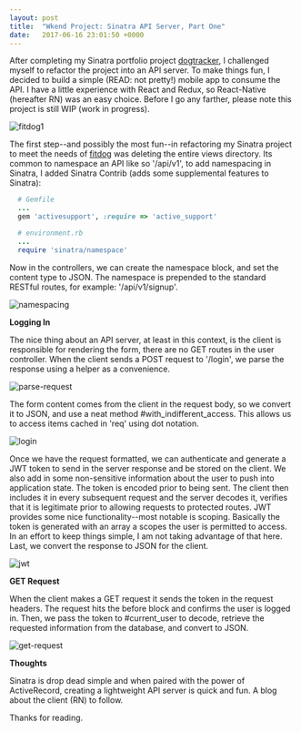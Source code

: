 ```yaml
---
layout: post
title:  "Wkend Project: Sinatra API Server, Part One"
date:   2017-06-16 23:01:50 +0000
---
```



After completing my Sinatra portfolio project [dogtracker](https://github.com/nicholasbair/dogtracker), I challenged myself to refactor the project into an API server.  To make things fun, I decided to build a simple (READ: not pretty!) mobile app to consume the API.  I have a little experience with React and Redux, so React-Native (hereafter RN) was an easy choice. Before I go any farther, please note this project is still WIP (work in progress).

![fitdog1](https://user-images.githubusercontent.com/8889403/27243575-94f40b3e-52b0-11e7-86af-516459e48dc2.gif)

The first step--and possibly the most fun--in refactoring my Sinatra project to meet the needs of [fitdog](https://github.com/nicholasbair/fitdog) was deleting the entire views directory.  Its common to namespace an API like so '/api/v1', to add namespacing in Sinatra, I added Sinatra Contrib (adds some supplemental features to Sinatra):

``` ruby
  # Gemfile
  ...
  gem 'activesupport', :require => 'active_support'

  # environment.rb
  ...
  require 'sinatra/namespace'
```

Now in the controllers, we can create the namespace block, and set the content type to JSON.  The namespace is prepended to the standard RESTful routes, for example: '/api/v1/signup'.

![namespacing](https://user-images.githubusercontent.com/8889403/27247301-37437802-52c5-11e7-9abe-f6a05154b19f.png)

**Logging In**

The nice thing about an API server, at least in this context, is the client is responsible for rendering the form, there are no GET routes in the user controller.  When the client sends a POST request to '/login', we parse the response using a helper as a convenience.

![parse-request](https://user-images.githubusercontent.com/8889403/27247305-47514c2e-52c5-11e7-8842-0275f552398e.png)

The form content comes from the client in the request body, so we convert it to JSON, and use a neat method #with_indifferent_access.  This allows us to access items cached in 'req' using dot notation.

![login](https://user-images.githubusercontent.com/8889403/27247309-5386bbfa-52c5-11e7-85a3-b640955fd9c6.png)

Once we have the request formatted, we can authenticate and generate a JWT token to send in the server response and be stored on the client.  We also add in some non-sensitive information about the user to push into application state.  The token is encoded prior to being sent.  The client then includes it in every subsequent request and the server decodes it, verifies that it is legitimate prior to allowing requests to protected routes.  JWT provides some nice functionality--most notable is scoping.  Basically the token is generated with an array a scopes the user is permitted to access.  In an effort to keep things simple, I am not taking advantage of that here.  Last, we convert the response to JSON for the client.

![jwt](https://user-images.githubusercontent.com/8889403/27247315-649a18a6-52c5-11e7-8b46-587cd84e83e8.png)

**GET Request**

When the client makes a GET request it sends the token in the request headers.  The request hits the before block and confirms the user is logged in.  Then, we pass the token to #current_user to decode, retrieve the requested information from the database, and convert to JSON.

![get-request](https://user-images.githubusercontent.com/8889403/27247326-76f004ca-52c5-11e7-90b3-e0bdccec9271.png)

**Thoughts**

Sinatra is drop dead simple and when paired with the power of ActiveRecord, creating a lightweight API server is quick and fun.  A blog about the client (RN) to follow.

Thanks for reading.

